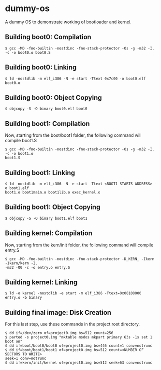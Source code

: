 # dummy-os
A dummy OS to demonstrate working of bootloader and kernel.

## Building boot0: Compilation
```
$ gcc​ -MD -fno-builtin -nostdinc -fno-stack-protector -Os -g -m32 -I. -c -o boot0.o boot0.S
```
## Building boot0: Linking
```
$ ​ld -nostdlib -m elf_i386 -N -e start -Ttext 0x7c00 -o boot0.elf boot0.o
```
## Building boot0: Object Copying
```
$ objcopy -S -O binary boot0.elf boot0
```

## Building boot1: Compilation
Now, starting from the boot/boot1 folder, the following command will compile boot1.S
```
$ gcc -MD -fno-builtin -nostdinc -fno-stack-protector -Os -g -m32 -I. -c -o boot1.o
boot1.S
```

## Building boot1: Linking
```
$ ld -nostdlib -m elf_i386 -N -e start -Ttext <BOOT1 STARTS ADDRESS> -o boot1.elf
boot1.o boot1main.o boot1lib.o exec_kernel.o
```

## Building boot1: Object Copying
```
$ objcopy -S -O binary boot1.elf boot1
```

## Building kernel: Compilation
Now, starting from the kern/init folder, the following command will compile entry.S
```
$ gcc -MD -fno-builtin -nostdinc -fno-stack-protector -D_KERN_ -Ikern -Ikern/kern -I.
-m32 -O0 -c -o entry.o entry.S
```

## Building kernel: Linking
```
$ ld -o kernel -nostdlib -e start -m elf_i386 -Ttext=0x00100000 entry.o -b binary
```

## Building final image: Disk Creation
For this last step, use these commands in the project root directory.
```
$ dd if=/dev/zero of=project0.img bs=512 count=256
$ parted -s project0.img "mktable msdos mkpart primary 63s -1s set 1 boot on"
$ dd if=boot/boot0/boot0 of=project0.img bs=446 count=1 conv=notrunc
$ dd if=boot/boot1/boot1 of=project0.img bs=512 count=<NUMBER OF SECTORS TO WRITE>
seek=1 conv=notrunc
$ dd if=kern/init/kernel of=project0.img bs=512 seek=63 conv=notrunc
```
